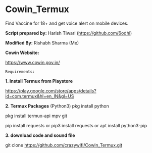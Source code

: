 # Cowin_Termux
Find Vaccine for 18+ and get voice alert on mobile devices.

**Script prepared by:** Harish Tiwari (https://github.com/6odhi)

**Modified By:** Rishabh Sharma (Me)

**Cowin Website:**

https://www.cowin.gov.in/

```Requirements:```

**1. Install Termux from Playstore**

https://play.google.com/store/apps/details?id=com.termux&hl=en_IN&gl=US

**2. Termux Packages**
(Python3)
pkg install python

pkg install termux-api mpv git

pip install requests
or
pip3 install requests
or
apt install python3-pip

**3. download code and sound file**

git clone https://github.com/crazywifi/Cowin_Termux.git



